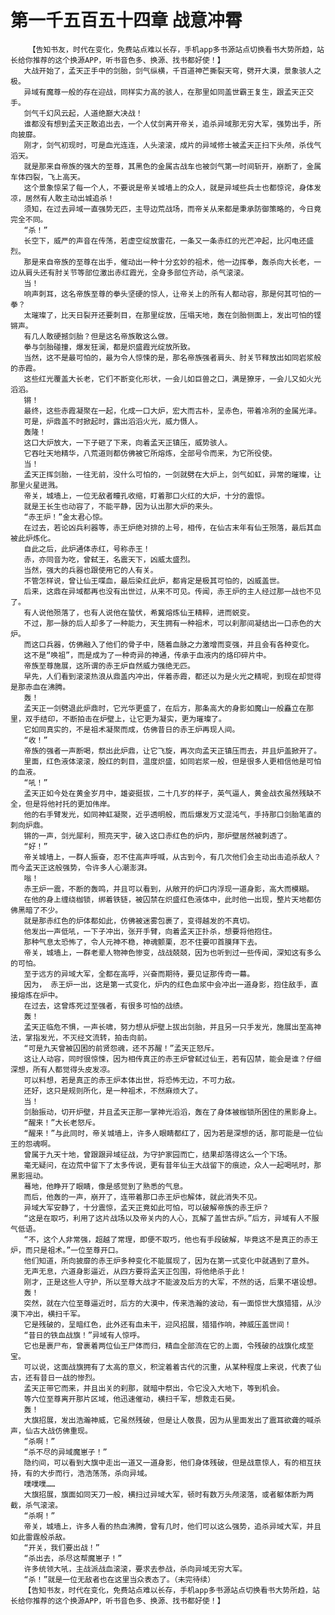 # 第一千五百五十四章 战意冲霄
        【告知书友，时代在变化，免费站点难以长存，手机app多书源站点切换看书大势所趋，站长给你推荐的这个换源APP，听书音色多、换源、找书都好使！】
       大战开始了，孟天正手中的剑胎，剑气纵横，千百道神芒撕裂天穹，劈开大漠，景象骇人之极。
       异域有魔尊一般的存在迎战，同样实力高的骇人，在那里如同盖世霸王复生，跟孟天正交手。
       剑气千幻风云起，人道绝巅大决战！
       谁都没有想到孟天正敢追出去，一个人仗剑离开帝关，追杀异域那无穷大军，强势出手，所向披靡。
       刚才，剑气初现时，可是血光连连，人头滚滚，成片的异域修士被孟天正扫下头颅，杀伐气滔天。
       就是那来自帝族的强大的至尊，其黑色的金属古战车也被剑气第一时间斩开，崩断了，金属车体四裂，飞上高天。
       这个景象惊呆了每一个人，不要说是帝关城墙上的众人，就是异域些兵士也都惊诧，身体发凉，居然有人敢主动出城追杀！
       须知，在过去异域一直强势无匹，主导边荒战场，而帝关从来都是秉承防御策略的，今日竟完全不同。
       “杀！”
       长空下，威严的声音在传荡，若虚空绽放雷花，一条又一条赤红的光芒冲起，比闪电还盛烈。
       那是来自帝族的至尊在出手，催动出一种十分玄妙的祖术，他一边挥拳，轰杀向大长老，一边从肩头还有肘关节等部位激出赤红霞光，全身多部位齐动，杀气滚滚。
       当！
       响声刺耳，这名帝族至尊的拳头坚硬的惊人，让帝关上的所有人都动容，那是何其可怕的一拳？
       太璀璨了，比天日裂开还要刺目，在那里绽放，压塌天地，轰在剑胎侧面上，发出可怕的铿锵声。
       有几人敢硬撼剑胎？但是这名帝族敢这么做。
       拳与剑胎碰撞，爆发狂澜，都是炽盛霞光绽放所致。
       当然，这不是最可怕的，最为令人惊悚的是，那名帝族强者肩头、肘关节释放出如同岩浆般的赤霞。
       这些红光覆盖大长老，它们不断变化形状，一会儿如巨兽之口，满是獠牙，一会儿又如火光滔滔。
       锵！
       最终，这些赤霞凝聚在一起，化成一口大炉，宏大而古朴，呈赤色，带着冷冽的金属光泽。
       可是，炉鼎盖不时掀起时，露出滔滔火光，威力慑人。
       轰隆！
       这口大炉放大，一下子砸了下来，向着孟天正镇压，威势骇人。
       它吞吐天地精华，八荒道则都仿佛被它所熔炼，全部号令而来，为它所役使。
       当！
       孟天正挥剑胎，一往无前，没什么可怕的，一剑就劈在大炉上，剑气如虹，异常的璀璨，让那里火星迸溅。
       帝关，城墙上，一位无敌者瞳孔收缩，盯着那口火红的大炉，十分的震惊。
       就是王长生也动容了，不能平静，因为认出那大炉的来头。
       “赤王炉！”金太君心惊。
       在过去，若论凶兵利器等，赤王炉绝对排的上号，相传，在仙古末年有仙王殒落，最后其血被此炉炼化。
       自此之后，此炉通体赤红，号称赤王！
       赤，亦同音为吃，曾弑王，名震天下，凶威太盛烈。
       当然，强大的兵器也跟使用它的人有关。
       不管怎样说，曾让仙王喋血，最后染红此炉，都肯定是极其可怕的，凶威盖世。
       后来，这鼎在异域都再也没有出世过，从来不可见。传闻，赤王炉的主人经过那一战也不见了。
       有人说他殒落了，也有人说他在蛰伏，希冀熔炼仙王精粹，进而蜕变。
       不过，那一脉的后人却多了一种能力，天生拥有一种祖术，可以刹那间凝结出一口赤色的大炉。
       而这口兵器，仿佛融入了他们的骨子中，随着血脉之力激增而变强，并且会有各种变化。
       这不是“唤祖”，而是成为了一种奇异的神通，传承于血液内的烙印碎片中。
       帝族至尊施展，这所谓的赤王炉自然威力强绝无匹。
       早先，人们看到滚滚热浪从鼎盖内冲出，伴着赤霞，都还以为是火光之精呢，到现在却觉得是那赤血在沸腾。
       轰！
       孟天正一剑劈退此炉鼎时，它光华更盛了，在后方，那条高大的身影如魔山一般矗立在那里，双手结印，不断拍击在炉壁上，让它更为凝实，更为璀璨了。
       它如同真实的，不是祖术凝聚而成，仿佛昔日的赤王炉再现人间。
       “收！”
       帝族的强者一声断喝，祭出此炉鼎，让它飞旋，再次向孟天正镇压而去，并且炉盖掀开了。
       里面，红色液体滚滚，殷红的刺目，温度炽盛，如同岩浆一般，但是很多人更相信他是可怕的血液。
       “吼！”
       孟天正如今处在黄金岁月中，雄姿挺拔，二十几岁的样子，英气逼人，黄金战衣虽然残缺不全，但是将他衬托的更加伟岸。
       他的右手臂发光，如同神虹凝聚，近乎透明般，而后爆发万丈混沌气，手持那口剑胎笔直的刺向炉鼎。
       锵的一声，剑光犀利，照亮天宇，破入这口赤红色的炉内，那炉壁居然被刺透了。
       “好！”
       帝关城墙上，一群人振奋，忍不住高声呼喊，从古到今，有几次他们会主动出击追杀敌人？而今孟天正这般强势，令许多人心潮澎湃。
       嗡！
       赤王炉一震，不断的轰鸣，并且可以看到，从敞开的炉口内浮现一道身影，高大而模糊。
       在他的身上缠绕枷锁，绑着铁链，被囚禁在炽盛红色液体中，此时他一出现，整片天地都仿佛黑暗了不少。
       就是那赤红色的炉体都如此，仿佛被迷雾包裹了，变得越发的不真切。
       他发出一声低吼，一下子冲出，张开手臂，向着孟天正扑杀，想要将他抱住。
       那种气息太恐怖了，令人元神不稳，神魂颤栗，忍不住要叩首膜拜下去。
       帝关，城墙上，一群老辈人物神色惨变，战战兢兢，因为也听到过一些传闻，深知这有多么的可怕。
       至于远方的异域大军，全都在高呼，兴奋而期待，要见证那传奇一幕。
       因为， 赤王炉一出，这是第一式变化，炉内的红色血浆中会冲出一道身影，抱住敌手，直接熔炼在炉中。
       在过去，这曾炼死过至强者，有很多可怕的战绩。
       轰！
       孟天正临危不惧，一声长啸，努力想从炉壁上拔出剑胎，并且另一只手发光，施展出至高神法，掌指发光，不灭经文流转，拍击向前。
       “可是九天曾被囚困的前贤怨魂，还不苏醒！”孟天正怒斥。
       这让人动容，同时很惊悚，因为相传真正的赤王炉曾弑过仙王，若有囚禁，能会是谁？仔细深想，所有人都觉得头皮发凉。
       可以料想，若是真正的赤王炉本体出世，将恐怖无边，不可力敌。
       还好，这只是规则所化，是一种祖术，不然麻烦大了。
       当！
       剑胎振动，切开炉壁，并且孟天正那一掌神光滔滔，轰在了身体被枷锁所困住的黑影身上。
       “醒来！”大长老怒斥。
       “醒来！”与此同时，帝关城墙上，许多人眼睛都红了，因为若是深想的话，那可能是一位仙王的怨魂啊。
       曾属于九天十地，曾跟跟异域征战，为守护家园而亡，结果却落得这么一个下场。
       毫无疑问，在边荒中留下了太多传说，更有昔年仙王大战留下的痕迹，众人一起喝吼时，那黑影摇动。
       蓦地，他睁开了眼睛，像是感觉到了熟悉的气息。
       而后，他轰的一声，崩开了，连带着那口赤王炉也解体，就此消失不见。
       异域大军安静了，十分震惊，孟天正竟如此可怕，可以破解帝族的赤王炉？
       “这是在取巧，利用了这片战场以及帝关内的人心，瓦解了盖世古炉。”后方，异域有人不服气低语。
       “不，这个人非常强，超越了常理，即便不取巧，他也有手段破解，毕竟这不是真正的赤王炉，而只是祖术。”一位至尊开口。
       他们知道，所向披靡的赤王炉多种变化不能展现了，因为在第一式变化中就遇到了意外。
       无声无息，六道身影逼近，从四方要将孟天正包围，将他绝杀于此！
       刚才，正是这些人守护，所以至尊大战才不能波及后方的大军，不然的话，后果不堪设想。
       轰！
       突然，就在六位至尊逼近时，后方的大漠中，传来浩瀚的波动，有一面惊世大旗猎猎，从沙漠下冲出，横扫千军。
       它是残破的，呈暗红色，此外还有血未干，迎风招展，猎猎作响，神威压盖世间！
       “昔日的铁血战旗！”异域有人惊呼。
       它也是裹尸布，曾裹着两位仙王尸体而归，精血全部流在它的上面，令残破的战旗化成至宝。
       可以说，这面战旗拥有了太高的意义，积淀着着古代的沉重，从某种程度上来说，代表了仙古，还有昔日一战的惨烈。
       孟天正带它而来，并且出关的刹那，就暗中祭出，令它没入大地下，等到机会。
       等六位至尊离开那片区域，他迅速催动，横扫千军，想救走石昊。
       轰！
       大旗招展，发出浩瀚神威，它虽然残破，但是让人敬畏，因为从里面发出了震耳欲聋的喊杀声，仙古大战仿佛重现。
       “杀啊！”
       “杀不尽的异域魔崽子！”
       隐约间，可以看到大旗中走出一道又一道身影，他们身体残破，但是战意惊人，有的相互扶持，有的大步而行，浩浩荡荡，杀向异域。
       噗噗噗……
       大旗招展，旗面如同天刀一般，横扫过异域大军，顿时有数万头颅滚落，或者躯体断为两截，杀气滚滚。
       “杀啊！”
       帝关，城墙上，许多人看的热血沸腾，曾有几时，他们可以这么强势，追杀异域大军，并且如此雷霆般杀敌。
       “开关，我们要出战！”
       “杀出去，杀尽这帮魔崽子！”
       许多统领大吼，主战派战血滚滚，要求去参战，杀向异域无穷大军。
       “杀！”就是一位无敌者也在这里当众表态了。（未完待续）
       【告知书友，时代在变化，免费站点难以长存，手机app多书源站点切换看书大势所趋，站长给你推荐的这个换源APP，听书音色多、换源、找书都好使！】